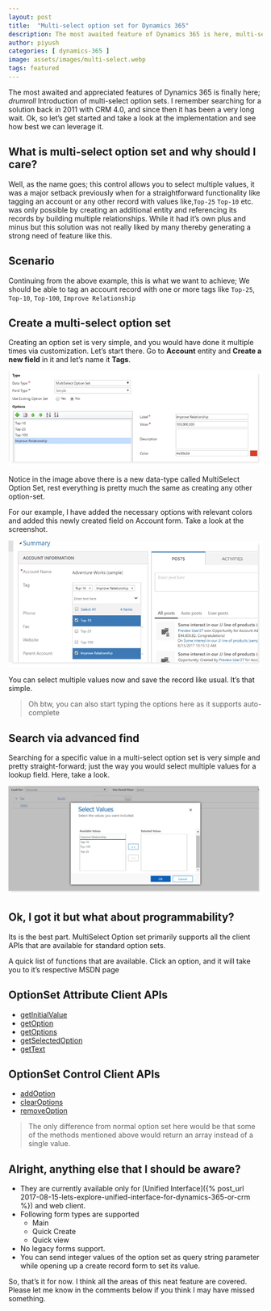 ```yaml
---
layout: post
title:  "Multi-select option set for Dynamics 365"
description: The most awaited feature of Dynamics 365 is here, multi-select option set. Lets find out everything we need to know about it and try to configure one
author: piyush
categories: [ dynamics-365 ]
image: assets/images/multi-select.webp
tags: featured
---
```

The most awaited and appreciated features of Dynamics 365 is finally here; *drumroll* Introduction of multi-select option sets.
I remember searching for a solution back in 2011 with CRM 4.0, and since then it has been a very long wait. Ok, so let’s get started and take a look at the implementation and see how best we can leverage it.

## What is multi-select option set and why should I care?
Well, as the name goes; this control allows you to select multiple values, it was a major setback previously when for a straightforward functionality like tagging an account or any other record with values like,`Top-25` `Top-10` etc. was only possible by creating an additional entity and referencing its records by building multiple relationships. While it had it’s own plus and minus but this solution was not really liked by many thereby generating a strong need of feature like this.

## Scenario
Continuing from the above example, this is what we want to achieve; We should be able to tag an account record with one or more tags like `Top-25`, `Top-10`, `Top-100`, `Improve Relationship`

## Create a multi-select option set
Creating an option set is very simple, and you would have done it multiple times via customization. Let’s start there.
Go to **Account** entity and **Create a new field** in it and let’s name it **Tags**.

![Multi select option set field creation](/assets/images/Multi-select-option-set-field-creation.webp "Multi select option set field creation")

Notice in the image above there is a new data-type called MultiSelect Option Set, rest everything is pretty much the same as creating any other option-set. 

For our example, I have added the necessary options with relevant colors and added this newly created field on Account form. Take a look at the screenshot.

![Multi select option set display](/assets/images/Multi-select-option-set-display.webp "Multi select option set display")

You can select multiple values now and save the record like usual. It’s that simple.

> Oh btw, you can also start typing the options here as it supports auto-complete

## Search via advanced find
Searching for a specific value in a multi-select option set is very simple and pretty straight-forward; just the way you would select multiple values for a lookup field. Here, take a look.

![Multi select option set advanced find](/assets/images/Multi-select-option-set-advanced-find.webp "Multi select option set advanced find")

## Ok, I got it but what about programmability?
Its is the best part. MultiSelect Option set primarily supports all the client APIs that are available for standard option sets.

A quick list of functions that are available. Click an option, and it will take you to it’s respective MSDN page

## OptionSet Attribute Client APIs
* [getInitialValue](https://msdn.microsoft.com/en-us/library/gg334409.aspx#BKMK_getInitialValue)
* [getOption](https://msdn.microsoft.com/en-us/library/gg334409.aspx#BKMK_getOption)
* [getOptions](https://msdn.microsoft.com/en-us/library/gg334409.aspx#BKMK_getOptions)
* [getSelectedOption](https://msdn.microsoft.com/en-us/library/gg334409.aspx#BKMK_getSelectedOption)
* [getText](https://msdn.microsoft.com/en-us/library/gg334409.aspx#BKMK_getText)

## OptionSet Control Client APIs
* [addOption](https://msdn.microsoft.com/en-us/library/gg334266.aspx#BKMK_addOption)
* [clearOptions](https://msdn.microsoft.com/en-us/library/gg334266.aspx#BKMK_clearOptions)
* [removeOption](https://msdn.microsoft.com/en-us/library/gg334266.aspx#BKMK_removeOption)

> The only difference from normal option set here would be that some of the methods mentioned above would return an array instead of a single value.

## Alright, anything else that I should be aware?
* They are currently available only for [Unified Interface]({% post_url 2017-08-15-lets-explore-unified-interface-for-dynamics-365-or-crm %}) and web client.
* Following form types are supported
  * Main
  * Quick Create
  * Quick view
* No legacy forms support.
* You can send integer values of the option set as query string parameter while opening up a create record form to set its value.

So, that’s it for now. I think all the areas of this neat feature are covered. Please let me know in the comments below if you think I may have missed something.